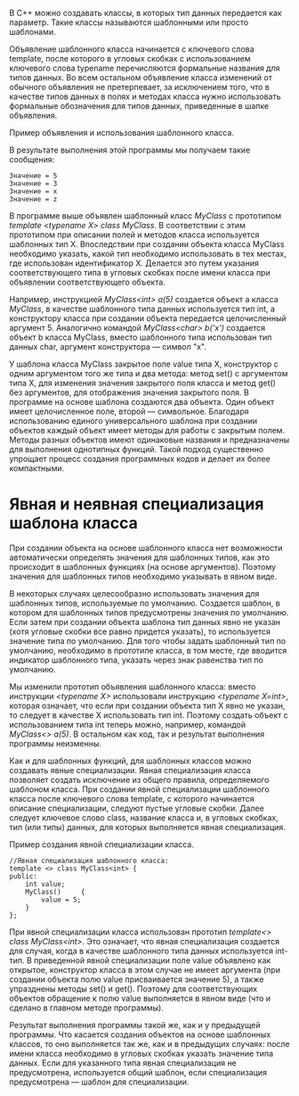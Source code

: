 В C++ можно создавать классы, в которых тип данных передается как параметр. 
Такие классы называются шаблонными или просто шаблонами.

Объявление шаблонного класса начинается с ключевого слова template, после которого 
в угловых скобках с использованием ключевого слова typename перечисляются формальные 
названия для типов данных. Во всем остальном объявление класса изменений от обычного 
объявления не претерпевает, за исключением того, что в качестве типов данных в полях 
и методах класса нужно использовать формальные обозначения для типов данных, 
приведенные в шапке объявления.

Пример объявления и использования шаблонного класса.

В результате выполнения этой программы мы получаем такие сообщения:
```
Значение = 5
Значение = 3
Значение = x
Значение = z
```
В программе выше объявлен шаблонный класс *MyClass* с прототипом *template \<typename X\> class MyClass*.
В соответствии с этим прототипом при описании полей и методов класса используется шаблонных тип X. 
Впоследствии при создании объекта класса MyClass необходимо указать, какой тип необходимо использовать 
в тех местах, где использован идентификатор X. Делается это путем указания соответствующего типа 
в угловых скобках после имени класса при объявлении соответствующего объекта.

Например, инструкцией *MyClass\<int\> a(5)* создается объект a класса *MyClass*, в качестве шаблонного 
типа данных используется тип int, а конструктору класса при создании объекта передается целочисленный 
аргумент 5. Аналогично командой *MyClass\<char\> b('x')* создается объект b класса MyClass, вместо 
шаблонного типа использован тип данных char, аргумент конструктора — символ "x".

У шаблона класса MyClass закрытое поле value типа X, конструктор с одним аргументом того же типа 
и два метода: метод set() с аргументом типа X, для изменения значения закрытого поля класса и 
метод get() без аргументов, для отображения значения закрытого поля. В программе на основе шаблона 
создаются два объекта. Один объект имеет целочисленное поле, второй — символьное. Благодаря 
использованию единого универсального шаблона при создании объектов каждый объект имеет методы 
для работы с закрытым полем. Методы разных объектов имеют одинаковые названия и предназначены 
для выполнения однотипных функций. Такой подход существенно упрощает процесс создания программных 
кодов и делает их более компактными.

# Явная и неявная специализация шаблона класса
При создании объекта на основе шаблонного класса нет возможности автоматически определять значения 
для шаблонных типов, как это происходит в шаблонных функциях (на основе аргументов). Поэтому 
значения для шаблонных типов необходимо указывать в явном виде.

В некоторых случаях целесообразно использовать значения для шаблонных типов, используемые 
по умолчанию. Создается шаблон, в котором для шаблонных типов предусмотрены значения по умолчанию. 
Если затем при создании объекта шаблона тип данных явно не указан (хотя угловые скобки все равно 
придется указать), то используется значение типа по умолчанию. Для того чтобы задать шаблонный 
тип по умолчанию, необходимо в прототипе класса, в том месте, где вводится индикатор шаблонного 
типа, указать через знак равенства тип по умолчанию.

Мы изменили прототип объявления шаблонного класса: вместо инструкции *\<typename X\>* использовали 
инструкцию *\<typename X=int\>*, которая означает, что если при создании объекта тип X явно не указан, 
то следует в качестве X использовать тип int. Поэтому создать объект с использованием типа int 
теперь можно, например, командой *MyClass<> a(5)*. В остальном как код, так и результат выполнения 
программы неизменны.

Как и для шаблонных функций, для шаблонных классов можно создавать явные специализации. 
Явная специализация класса позволяет создать исключение из общего правила, определяемого 
шаблоном класса. При создании явной специализации шаблонного класса после ключевого слова 
template, с которого начинается описание специализации, следуют пустые угловые скобки. Далее 
следует ключевое слово class, название класса и, в угловых скобках, тип (или типы) данных, 
для которых выполняется явная специализация.

Пример создания явной специализации класса.
```
//Явная специализация шаблонного класса:
template <> class MyClass<int> {
public:
    int value;
    MyClass()     {
        value = 5;
    }
};
```
При явной специализации класса использован прототип *template\<\> class MyClass\<int\>*. 
Это означает, что явная специализация создается для случая, когда в качестве шаблонного 
типа данных используется int-тип. В приведенной явной специализации поле value объявлено 
как открытое, конструктор класса в этом случае не имеет аргумента (при создании объекта 
полю value присваивается значение 5), а также упразднены методы set() и get(). Поэтому 
для соответствующих объектов обращение к полю value выполняется в явном виде (что и 
сделано в главном методе программы).

Результат выполнения программы такой же, как и у предыдущей программы. Что касается 
создания объектов на основе шаблонных классов, то оно выполняется так же, как и в 
предыдущих случаях: после имени класса необходимо в угловых скобках указать значение 
типа данных. Если для указанного типа явная специализация не предусмотрена, используется 
общий шаблон, если специализация предусмотрена — шаблон для специализации.
